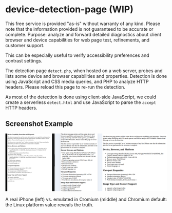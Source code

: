 # device-detection-page (WIP)

This free service is provided "as-is" without warranty of any kind. Please note that the information provided is not guaranteed to be accurate or complete. Purpose: analyze and forward detailed diagnostics about client browser and device capabilities for web page test, refinements, and customer support.

This can be especially useful to verify accessibility preferences and contrast settings.

The detection page `detect.php`, when hosted on a web server, probes and lists some device and browser capabilities and properties. Detection is done using JavaScript and CSS media queries, and PHP to analyze HTTP headers. Please reload this page to re-run the detection.

As most of the detection is done using client-side JavaScript, we could create a serverless `detect.html` and use JavaScript to parse the `accept` HTTP headers. 

## Screenshot Example

![Screenshot-Example.png](Screenshot-Example.png)

A real iPhone (left) vs. emulated in Cromium (middle) and Chromium default: the Linux platform value reveals the truth. 
